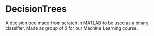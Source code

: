 # DecisionTrees
A decision tree made from scratch in MATLAB to be used as a binary classifier. Made as group of 6 for our Machine Learning course.
